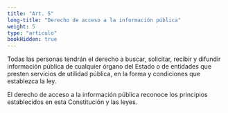 ```yaml
---
title: "Art. 5"
long-title: "Derecho de acceso a la información pública"
weight: 5
type: "articulo"
bookHidden: true
---
```

Todas las personas tendrán el derecho a buscar, solicitar, recibir y difundir información pública de cualquier órgano del Estado o de entidades que presten servicios de utilidad pública, en la forma y condiciones que establezca la ley.

El derecho de acceso a la información pública reconoce los principios establecidos en esta Constitución y las leyes.
 